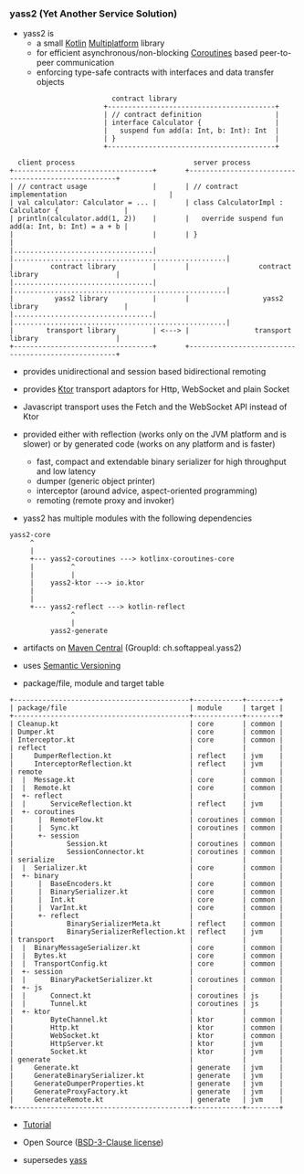 ### yass2 (Yet Another Service Solution)

* yass2 is
    * a small [Kotlin](https://kotlinlang.org/)
      [Multiplatform](https://kotlinlang.org/docs/reference/multiplatform.html) library
    * for efficient asynchronous/non-blocking
      [Coroutines](https://kotlinlang.org/docs/reference/coroutines-overview.html) based peer-to-peer communication
    * enforcing type-safe contracts with interfaces and data transfer objects

```
                         contract library
                       +-----------------------------------------+
                       | // contract definition                  |
                       | interface Calculator {                  |
                       |   suspend fun add(a: Int, b: Int): Int  |
                       | }                                       |
                       +-----------------------------------------+

  client process                             server process
+----------------------------------+       +----------------------------------------------------+
| // contract usage                |       | // contract implementation                         |
| val calculator: Calculator = ... |       | class CalculatorImpl : Calculator {                |
| println(calculator.add(1, 2))    |       |   override suspend fun add(a: Int, b: Int) = a + b |
|                                  |       | }                                                  |
|..................................|       |....................................................|
|         contract library         |       |                 contract library                   |
|..................................|       |....................................................|
|          yass2 library           |       |                  yass2 library                     |
|..................................|       |....................................................|
|        transport library         | <---> |                transport library                   |
+----------------------------------+       +----------------------------------------------------+
```

* provides unidirectional and session based bidirectional remoting

* provides [Ktor](https://ktor.io) transport adaptors for Http, WebSocket and plain Socket

* Javascript transport uses the Fetch and the WebSocket API instead of Ktor

* provided either with reflection (works only on the JVM platform and is slower) or by generated code
  (works on any platform and is faster)
    * fast, compact and extendable binary serializer for high throughput and low latency
    * dumper (generic object printer)
    * interceptor (around advice, aspect-oriented programming)
    * remoting (remote proxy and invoker)

* yass2 has multiple modules with the following dependencies

```
yass2-core
     ^
     |
     +--- yass2-coroutines ---> kotlinx-coroutines-core
     |         ^
     |         |
     |    yass2-ktor ---> io.ktor
     |
     |
     +--- yass2-reflect ---> kotlin-reflect
               ^
               |
          yass2-generate
```

* artifacts on [Maven Central](https://search.maven.org/search?q=g:ch.softappeal.yass2) (GroupId: ch.softappeal.yass2)

* uses [Semantic Versioning](https://semver.org)

* package/file, module and target table

```
+-------------------------------------------+------------+--------+
| package/file                              | module     | target |
+-------------------------------------------+------------+--------+
| Cleanup.kt                                | core       | common |
| Dumper.kt                                 | core       | common |
| Interceptor.kt                            | core       | common |
| reflect                                   |            |        |
|     DumperReflection.kt                   | reflect    | jvm    |
|     InterceptorReflection.kt              | reflect    | jvm    |
| remote                                    |            |        |
|  |  Message.kt                            | core       | common |
|  |  Remote.kt                             | core       | common |
|  +- reflect                               |            |        |
|  |      ServiceReflection.kt              | reflect    | jvm    |
|  +- coroutines                            |            |        |
|      |  RemoteFlow.kt                     | coroutines | common |
|      |  Sync.kt                           | coroutines | common |
|      +- session                           |            |        |
|             Session.kt                    | coroutines | common |
|             SessionConnector.kt           | coroutines | common |
| serialize                                 |            |        |
|  |  Serializer.kt                         | core       | common |
|  +- binary                                |            |        |
|      |  BaseEncoders.kt                   | core       | common |
|      |  BinarySerializer.kt               | core       | common |
|      |  Int.kt                            | core       | common |
|      |  VarInt.kt                         | core       | common |
|      +- reflect                           |            |        |
|             BinarySerializerMeta.kt       | reflect    | common |
|             BinarySerializerReflection.kt | reflect    | jvm    |
| transport                                 |            |        |
|  |  BinaryMessageSerializer.kt            | core       | common |
|  |  Bytes.kt                              | core       | common |
|  |  TransportConfig.kt                    | core       | common |
|  +- session                               |            |        |
|  |      BinaryPacketSerializer.kt         | coroutines | common |
|  +- js                                    |            |        |
|  |      Connect.kt                        | coroutines | js     |
|  |      Tunnel.kt                         | coroutines | js     |
|  +- ktor                                  |            |        |
|         ByteChannel.kt                    | ktor       | common |
|         Http.kt                           | ktor       | common |
|         WebSocket.kt                      | ktor       | common |
|         HttpServer.kt                     | ktor       | jvm    |
|         Socket.kt                         | ktor       | jvm    |
| generate                                  |            |        |
|     Generate.kt                           | generate   | jvm    |
|     GenerateBinarySerializer.kt           | generate   | jvm    |
|     GenerateDumperProperties.kt           | generate   | jvm    |
|     GenerateProxyFactory.kt               | generate   | jvm    |
|     GenerateRemote.kt                     | generate   | jvm    |
+-------------------------------------------+------------+--------+
```

* [Tutorial](https://github.com/softappeal/yass2-tutorial)

* Open Source ([BSD-3-Clause license](license.txt))

* supersedes [yass](https://github.com/softappeal/yass/)
